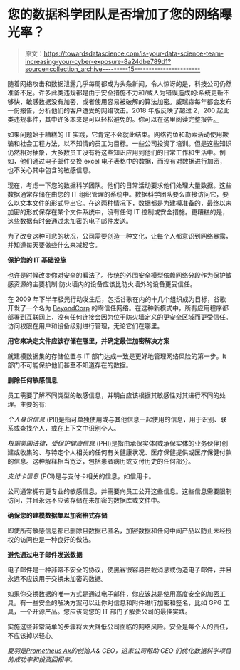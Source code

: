 # 您的数据科学团队是否增加了您的网络曝光率？

> 原文：<https://towardsdatascience.com/is-your-data-science-team-increasing-your-cyber-exposure-8a24dbe789d1?source=collection_archive---------15----------------------->

随着网络攻击和数据泄露几乎每周都成为头条新闻，令人惊讶的是，科技公司仍然准备不足。许多此类违规都是由于安全措施不力和/或人为错误造成的:系统更新不够快，敏感数据没有加密，或者使用容易被破解的算法加密。威瑞森每年都会发布一份报告，分析他们的客户遭受的网络攻击。2018 年版反映了超过 2，200 起此类违规事件，其中许多本来是可以轻松避免的。你可以在这里阅读完整报告[。](https://www.verizonenterprise.com/verizon-insights-lab/dbir/)

如果问题始于糟糕的 IT 实践，它肯定不会就此结束。网络钓鱼和勒索活动使用欺骗和社会工程方法，以不知情的员工为目标。一些公司投资了培训。但是这些知识仍然相对抽象，大多数员工没有将这些知识应用到他们的日常工作和生活中。例如，他们通过电子邮件交换 excel 电子表格中的数据，而没有对数据进行加密，也不关心其中包含的敏感信息。

现在，考虑一下您的数据科学团队。他们的日常活动要求他们处理大量数据。这些数据通常存储在由您的 IT 组织管理的系统中。数据科学团队要么直接访问它，要么以文本文件的形式导出它。在这两种情况下，数据都是为建模准备的，最终以未加密的形式保存在某个文件系统中，没有任何 IT 控制或安全措施。更糟糕的是，这些数据有时会通过未加密的电子邮件发送。

为了改变这种可悲的状况，公司需要创造一种文化，让每个人都意识到网络暴露，并知道每天要做些什么来减轻它。

**保护您的 IT 基础设施**

也许是时候改变你对安全的看法了。传统的外围安全模型依赖网络分段作为保护敏感资源的主要机制:防火墙内的设备应该比防火墙外的设备更受信任。

在 2009 年下半年极光行动发生后，包括谷歌在内的十几个组织成为目标，谷歌开发了一个名为 [BeyondCorp](https://beyondcorp.com/) 的零信任网络。在这种新模式中，所有应用程序都部署到互联网上，没有任何连接会因为位于防火墙定义的更安全区域而更受信任。访问权限在用户和设备级别进行管理，无论它们在哪里。

**用它来决定文件应该存储在哪里，并确定最佳加密解决方案**

就建模数据集的存储位置与 IT 部门达成一致是更好地管理网络风险的第一步。It 部门不可能保护他们甚至不知道存在的数据。

**删除任何敏感信息**

员工需要了解不同类型的敏感信息，并明白应该根据其敏感性对其进行不同的处理。主要的有:

*个人身份信息* (PII)是指可单独使用或与其他信息一起使用的信息，用于识别、联系或查找个人，或在上下文中识别个人。

*根据美国法律，受保护健康信息* (PHI)是指由承保实体(或承保实体的业务伙伴)创建或收集的、与特定个人相关的任何有关健康状况、医疗保健提供或医疗保健付款的信息。这种解释相当宽泛，包括患者病历或支付历史的任何部分。

*支付卡信息* (PCI)是与支付卡相关的信息，如信用卡。

公司通常拥有更专业的敏感信息，并需要向员工公开这些信息。这些信息需要限制访问，并且永远不应该存储在未加密的数据库或文件中。

**确保您的建模数据集以加密格式存储**

即使所有敏感信息都已删除且数据已匿名，加密数据和任何中间产品以防止未经授权的访问也是一种良好的做法。

**避免通过电子邮件发送数据**

电子邮件是一种非常不安全的协议，使黑客很容易拦截消息或伪造电子邮件，并且永远不应该用于交换未加密的数据。

如果你交换数据的唯一方式是通过电子邮件，你应该总是使用高度安全的加密工具。有一些安全的解决方案可以让你对信息和附件进行加密和签名，比如 GPG 工具，一个开源产品。您应该向您的 IT 部门了解贵公司的最佳实践。

实施这些非常简单的步骤将大大降低公司面临的网络风险。安全是每个人的责任，不应该掉以轻心。

*夏羽是*[*Prometheus Ax*](http://prometheus-ax.io)*的创始人& CEO，这家公司帮助 CEO 们优化数据科学项目的成功率和投资回报率。*